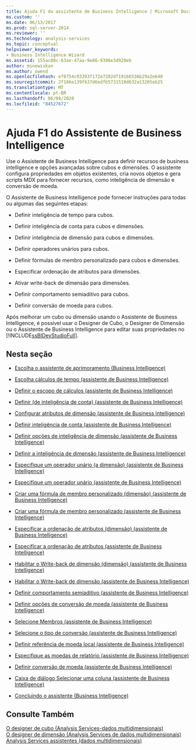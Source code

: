 ```yaml
---
title: Ajuda F1 do assistente de Business Intelligence | Microsoft Docs
ms.custom: ''
ms.date: 06/13/2017
ms.prod: sql-server-2014
ms.reviewer: ''
ms.technology: analysis-services
ms.topic: conceptual
helpviewer_keywords:
- Business Intelligence Wizard
ms.assetid: 155ac80c-63ae-47aa-9e86-9396e3d920eb
author: minewiskan
ms.author: owend
ms.openlocfilehash: e78754c93393f172e7282df19166536b29a2e640
ms.sourcegitcommit: 2f166e139f637d6edfb5731510d632a13205eb25
ms.translationtype: MT
ms.contentlocale: pt-BR
ms.lasthandoff: 06/08/2020
ms.locfileid: "84527672"
---
```

# <a name="business-intelligence-wizard-f1-help"></a>Ajuda F1 do Assistente de Business Intelligence
  Use o Assistente de Business Intelligence para definir recursos de business intelligence e opções avançadas sobre cubos e dimensões. O assistente configura propriedades em objetos existentes, cria novos objetos e gera scripts MDX para fornecer recursos, como inteligência de dimensão e conversão de moeda.  
  
 O Assistente de Business Intelligence pode fornecer instruções para todas ou algumas das seguintes etapas:  
  
-   Definir inteligência de tempo para cubos.  
  
-   Definir inteligência de conta para cubos e dimensões.  
  
-   Definir inteligência de dimensão para cubos e dimensões.  
  
-   Definir operadores unários para cubos.  
  
-   Definir fórmulas de membro personalizado para cubos e dimensões.  
  
-   Especificar ordenação de atributos para dimensões.  
  
-   Ativar write-back de dimensão para dimensões.  
  
-   Definir comportamento semiaditivo para cubos.  
  
-   Definir conversão de moeda para cubos.  
  
 Após melhorar um cubo ou dimensão usando o Assistente de Business Intelligence, é possível usar o Designer de Cubo, o Designer de Dimensão ou o Assistente de Business Intelligence para editar suas propriedades no [!INCLUDE[ssBIDevStudioFull](../includes/ssbidevstudiofull-md.md)].  
  
## <a name="in-this-section"></a>Nesta seção  
  
-   [Escolha o assistente de aprimoramento &#40;Business Intelligence&#41;](choose-enhancement-business-intelligence-wizard.md)  
  
-   [Escolha cálculos de tempo &#40;assistente de Business Intelligence&#41;](choose-time-calculations-business-intelligence-wizard.md)  
  
-   [Definir o escopo de cálculos &#40;assistente de Business Intelligence&#41;](define-scope-of-calculations-business-intelligence-wizard.md)  
  
-   [Definir &#40;de inteligência de conta&#41; &#40;assistente de Business Intelligence&#41;](define-account-intelligence-dimension-business-intelligence-wizard.md)  
  
-   [Configurar atributos de dimensão &#40;assistente de Business Intelligence&#41;](configure-dimension-attributes-business-intelligence-wizard.md)  
  
-   [Definir inteligência de conta &#40;assistente de Business Intelligence&#41;](define-account-intelligence-business-intelligence-wizard.md)  
  
-   [Definir opções de inteligência de dimensão &#40;assistente de Business Intelligence&#41;](set-dimension-intelligence-options-business-intelligence-wizard.md)  
  
-   [Definir a inteligência de dimensão &#40;assistente de Business Intelligence&#41;](define-dimension-intelligence-business-intelligence-wizard.md)  
  
-   [Especifique um operador unário &#40;a dimensão&#41; &#40;assistente de Business Intelligence&#41;](specify-a-unary-operator-dimension-business-intelligence-wizard.md)  
  
-   [Especifique um operador unário &#40;assistente de Business Intelligence&#41;](specify-a-unary-operator-business-intelligence-wizard.md)  
  
-   [Criar uma fórmula de membro personalizado &#40;dimensão&#41; &#40;assistente de Business Intelligence&#41;](create-a-custom-member-formula-dimension-business-intelligence-wizard.md)  
  
-   [Criar uma fórmula de membro personalizado &#40;assistente de Business Intelligence&#41;](create-a-custom-member-formula-business-intelligence-wizard.md)  
  
-   [Especificar a ordenação de atributos &#40;dimensão&#41; &#40;assistente de Business Intelligence&#41;](specify-attribute-ordering-dimension-business-intelligence-wizard.md)  
  
-   [Especificar a ordenação de atributos &#40;assistente de Business Intelligence&#41;](specify-attribute-ordering-business-intelligence-wizard.md)  
  
-   [Habilitar o Write-back de dimensão &#40;dimensão&#41; &#40;assistente de Business Intelligence&#41;](enable-dimension-writeback-dimension-business-intelligence-wizard.md)  
  
-   [Habilitar o Write-back de dimensão &#40;assistente de Business Intelligence&#41;](enable-dimension-writeback-business-intelligence-wizard.md)  
  
-   [Definir comportamento semiaditivo &#40;assistente de Business Intelligence&#41;](define-semiadditive-behavior-business-intelligence-wizard.md)  
  
-   [Definir opções de conversão de moeda &#40;assistente de Business Intelligence&#41;](set-currency-conversion-options-business-intelligence-wizard.md)  
  
-   [Selecione Membros &#40;assistente de Business Intelligence&#41;](select-members-business-intelligence-wizard.md)  
  
-   [Selecione o tipo de conversão &#40;assistente de Business Intelligence&#41;](select-conversion-type-business-intelligence-wizard.md)  
  
-   [Definir referência de moeda local &#40;assistente de Business Intelligence&#41;](define-local-currency-reference-business-intelligence-wizard.md)  
  
-   [Especifique as moedas de relatório &#40;assistente de Business Intelligence&#41;](specify-reporting-currencies-business-intelligence-wizard.md)  
  
-   [Definir conversão de moeda &#40;assistente de Business Intelligence&#41;](define-currency-conversion-business-intelligence-wizard.md)  
  
-   [Caixa de diálogo Selecionar uma coluna &#40;assistente de Business Intelligence&#41;](select-a-column-dialog-box-business-intelligence-wizard.md)  
  
-   [Concluindo o assistente &#40;Business Intelligence&#41;](completing-the-wizard-business-intelligence-wizard.md)  
  
## <a name="see-also"></a>Consulte Também  
 [O designer de cubo &#40;Analysis Services-dados multidimensionais&#41;](cube-designer-analysis-services-multidimensional-data.md)   
 [O designer de dimensão &#40;Analysis Services de dados multidimensionais&#41;](dimension-designer-analysis-services-multidimensional-data.md)   
 [Analysis Services assistentes &#40;dados multidimensionais&#41;](analysis-services-wizards-multidimensional-data.md)  
  
  
